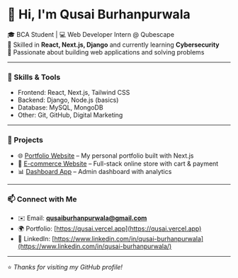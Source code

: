 # 👋 Hi, I'm Qusai Burhanpurwala  

🎓 BCA Student | 💻 Web Developer Intern @ Qubescape  
🌱 Skilled in **React, Next.js, Django** and currently learning **Cybersecurity**  
🚀 Passionate about building web applications and solving problems  

---

### 🔧 Skills & Tools  
- Frontend: React, Next.js, Tailwind CSS  
- Backend: Django, Node.js (basics)  
- Database: MySQL, MongoDB  
- Other: Git, GitHub, Digital Marketing  

---

### 📂 Projects  
- 🌐 [Portfolio Website](#) – My personal portfolio built with Next.js  
- 🛒 [E-commerce Website](#) – Full-stack online store with cart & payment  
- 📊 [Dashboard App](#) – Admin dashboard with analytics  

---

### 📫 Connect with Me  
- ✉️ Email: **qusaiburhanpurwala@gmail.com**  
- 🌍 Portfolio: [https://qusai.vercel.app](https://qusai.vercel.app)  
- 💼 LinkedIn: [https://www.linkedin.com/in/qusai-burhanpurwala](https://www.linkedin.com/in/qusai-burhanpurwala/)

---
⭐️ *Thanks for visiting my GitHub profile!*
